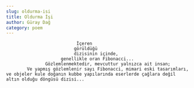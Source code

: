 ```yaml
---
slug: oldurma-isi
title: Oldurma İşi
author: Güray Dağ
category: poem
---
```


					           İçeren                                                 
					          görüldüğü                                               
				              dizisinin içinde,                                           
				         genellikle oran Fibonacci...                                     
			       Gözlemlenmektedir, mevcuttur yalnızca ait insan;                           
			Ve yapmış gözlemlenir sayı Fibonacci, mimari eski tasarımları,                    
    ve objeler kule doğanın kubbe yapılarında eserlerde çağlara değil altın olduğu döngüsü dizisi...  